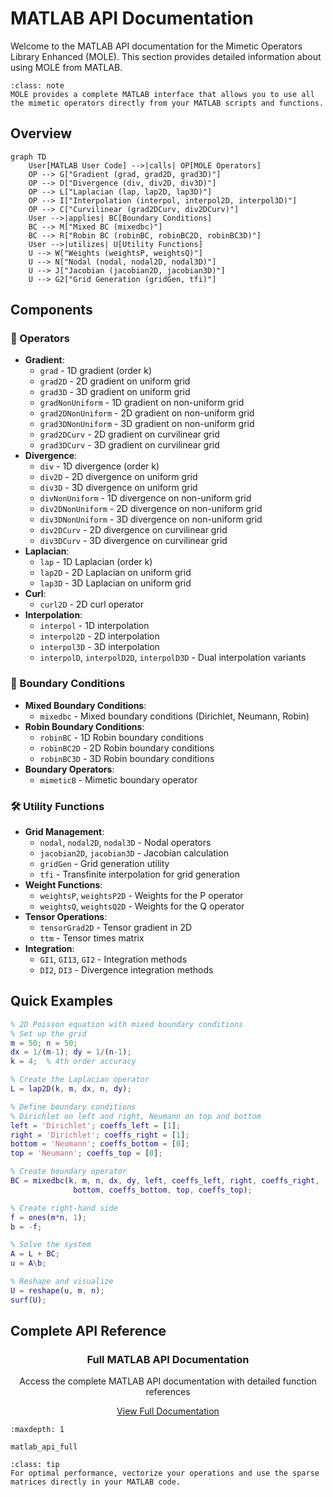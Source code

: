 # MATLAB API Documentation

Welcome to the MATLAB API documentation for the Mimetic Operators Library Enhanced (MOLE). This section provides detailed information about using MOLE from MATLAB.

```{admonition} MATLAB Integration
:class: note
MOLE provides a complete MATLAB interface that allows you to use all the mimetic operators directly from your MATLAB scripts and functions.
```

## Overview

```{mermaid}
graph TD
    User[MATLAB User Code] -->|calls| OP[MOLE Operators]
    OP --> G["Gradient (grad, grad2D, grad3D)"]
    OP --> D["Divergence (div, div2D, div3D)"]
    OP --> L["Laplacian (lap, lap2D, lap3D)"]
    OP --> I["Interpolation (interpol, interpol2D, interpol3D)"]
    OP --> C["Curvilinear (grad2DCurv, div2DCurv)"]
    User -->|applies| BC[Boundary Conditions]
    BC --> M["Mixed BC (mixedbc)"]
    BC --> R["Robin BC (robinBC, robinBC2D, robinBC3D)"]
    User -->|utilizes| U[Utility Functions]
    U --> W["Weights (weightsP, weightsQ)"]
    U --> N["Nodal (nodal, nodal2D, nodal3D)"]
    U --> J["Jacobian (jacobian2D, jacobian3D)"]
    U --> G2["Grid Generation (gridGen, tfi)"]
```

## Components

<div class="component-box">
<h3><span class="operator-icon">🧮</span> Operators</h3>
<ul>
<li><strong>Gradient</strong>: 
  <ul>
    <li><code>grad</code> - 1D gradient (order k)</li>
    <li><code>grad2D</code> - 2D gradient on uniform grid</li>
    <li><code>grad3D</code> - 3D gradient on uniform grid</li>
    <li><code>gradNonUniform</code> - 1D gradient on non-uniform grid</li>
    <li><code>grad2DNonUniform</code> - 2D gradient on non-uniform grid</li>
    <li><code>grad3DNonUniform</code> - 3D gradient on non-uniform grid</li>
    <li><code>grad2DCurv</code> - 2D gradient on curvilinear grid</li>
    <li><code>grad3DCurv</code> - 3D gradient on curvilinear grid</li>
  </ul>
</li>
<li><strong>Divergence</strong>: 
  <ul>
    <li><code>div</code> - 1D divergence (order k)</li>
    <li><code>div2D</code> - 2D divergence on uniform grid</li>
    <li><code>div3D</code> - 3D divergence on uniform grid</li>
    <li><code>divNonUniform</code> - 1D divergence on non-uniform grid</li>
    <li><code>div2DNonUniform</code> - 2D divergence on non-uniform grid</li>
    <li><code>div3DNonUniform</code> - 3D divergence on non-uniform grid</li>
    <li><code>div2DCurv</code> - 2D divergence on curvilinear grid</li>
    <li><code>div3DCurv</code> - 3D divergence on curvilinear grid</li>
  </ul>
</li>
<li><strong>Laplacian</strong>: 
  <ul>
    <li><code>lap</code> - 1D Laplacian (order k)</li>
    <li><code>lap2D</code> - 2D Laplacian on uniform grid</li>
    <li><code>lap3D</code> - 3D Laplacian on uniform grid</li>
  </ul>
</li>
<li><strong>Curl</strong>: 
  <ul>
    <li><code>curl2D</code> - 2D curl operator</li>
  </ul>
</li>
<li><strong>Interpolation</strong>: 
  <ul>
    <li><code>interpol</code> - 1D interpolation</li>
    <li><code>interpol2D</code> - 2D interpolation</li>
    <li><code>interpol3D</code> - 3D interpolation</li>
    <li><code>interpolD</code>, <code>interpolD2D</code>, <code>interpolD3D</code> - Dual interpolation variants</li>
  </ul>
</li>
</ul>
</div>

<div class="component-box">
<h3><span class="boundary-icon">🔄</span> Boundary Conditions</h3>
<ul>
<li><strong>Mixed Boundary Conditions</strong>: 
  <ul>
    <li><code>mixedbc</code> - Mixed boundary conditions (Dirichlet, Neumann, Robin)</li>
  </ul>
</li>
<li><strong>Robin Boundary Conditions</strong>: 
  <ul>
    <li><code>robinBC</code> - 1D Robin boundary conditions</li>
    <li><code>robinBC2D</code> - 2D Robin boundary conditions</li>
    <li><code>robinBC3D</code> - 3D Robin boundary conditions</li>
  </ul>
</li>
<li><strong>Boundary Operators</strong>: 
  <ul>
    <li><code>mimeticB</code> - Mimetic boundary operator</li>
  </ul>
</li>
</ul>
</div>

<div class="component-box">
<h3><span class="utils-icon">🛠️</span> Utility Functions</h3>
<ul>
<li><strong>Grid Management</strong>: 
  <ul>
    <li><code>nodal</code>, <code>nodal2D</code>, <code>nodal3D</code> - Nodal operators</li>
    <li><code>jacobian2D</code>, <code>jacobian3D</code> - Jacobian calculation</li>
    <li><code>gridGen</code> - Grid generation utility</li>
    <li><code>tfi</code> - Transfinite interpolation for grid generation</li>
  </ul>
</li>
<li><strong>Weight Functions</strong>: 
  <ul>
    <li><code>weightsP</code>, <code>weightsP2D</code> - Weights for the P operator</li>
    <li><code>weightsQ</code>, <code>weightsQ2D</code> - Weights for the Q operator</li>
  </ul>
</li>
<li><strong>Tensor Operations</strong>: 
  <ul>
    <li><code>tensorGrad2D</code> - Tensor gradient in 2D</li>
    <li><code>ttm</code> - Tensor times matrix</li>
  </ul>
</li>
<li><strong>Integration</strong>: 
  <ul>
    <li><code>GI1</code>, <code>GI13</code>, <code>GI2</code> - Integration methods</li>
    <li><code>DI2</code>, <code>DI3</code> - Divergence integration methods</li>
  </ul>
</li>
</ul>
</div>

## Quick Examples

```matlab
% 2D Poisson equation with mixed boundary conditions
% Set up the grid
m = 50; n = 50;
dx = 1/(m-1); dy = 1/(n-1);
k = 4;  % 4th order accuracy

% Create the Laplacian operator
L = lap2D(k, m, dx, n, dy);

% Define boundary conditions
% Dirichlet on left and right, Neumann on top and bottom
left = 'Dirichlet'; coeffs_left = [1];
right = 'Dirichlet'; coeffs_right = [1];
bottom = 'Neumann'; coeffs_bottom = [0];
top = 'Neumann'; coeffs_top = [0];

% Create boundary operator
BC = mixedbc(k, m, n, dx, dy, left, coeffs_left, right, coeffs_right, ...
              bottom, coeffs_bottom, top, coeffs_top);

% Create right-hand side
f = ones(m*n, 1);
b = -f;

% Solve the system
A = L + BC;
u = A\b;

% Reshape and visualize
U = reshape(u, m, n);
surf(U);
```

## Complete API Reference

<div class="component-box" style="text-align: center;">
<h3>Full MATLAB API Documentation</h3>
<p>Access the complete MATLAB API documentation with detailed function references</p>
<a href="matlab_api_full.html" class="btn btn-primary">View Full Documentation</a></div>

```{toctree}
:maxdepth: 1

matlab_api_full
```

```{admonition} Advanced Usage
:class: tip
For optimal performance, vectorize your operations and use the sparse matrices directly in your MATLAB code.
``` 